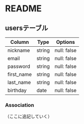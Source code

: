 # README


## usersテーブル

|Column    |Type  |Options|
| -------- | ---- | ----------- |
|nickname  |string|null: false|
|email     |string|null: false|
|password  |string|null: false|
|first_name|string|null: false|
|last_name |string|null: false|
|birthday  |date  |null: false|


### Association
（ここに追記していく）
